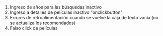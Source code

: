 1. Ingreso de años para las búsquedas inactivo
2. Ingreso a detalles de películas inactivo "onclickbutton" 
3. Errores de retroalimentación cuando se vuelve la caja de texto vacía (no se actualiza los recomendados)
4. Falso click de películas